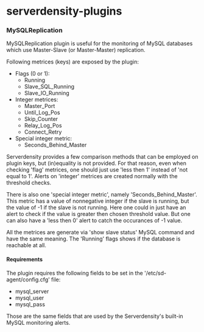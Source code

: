# serverdensity-plugins

### MySQLReplication
MySQLReplication plugin is useful for the monitoring of MySQL databases which
use Master-Slave (or Master-Master) replication.

Following metrices (keys) are exposed by the plugin:
* Flags (0 or 1):
    + Running
    + Slave_SQL_Running
    + Slave_IO_Running
* Integer metrices:
    + Master_Port
    + Until_Log_Pos
    + Skip_Counter
    + Relay_Log_Pos
    + Connect_Retry
* Special integer metric:
    + Seconds_Behind_Master

Serverdensity provides a few comparison methods that can be employed on plugin
keys, but (in)equality is not provided. For that reason, even when checking
'flag' metrices, one should just use 'less then 1' instead of 'not equal to 1'.
Alerts on 'integer' metrices are created normally with the threshold checks.

There is also one 'special integer metric', namely 'Seconds_Behind_Master'.
This metric has a value of nonnegative integer if the slave is running, but the
value of -1 if the slave is not running. Here one could in just have an alert
to check if the value is greater then chosen threshold value. But one can also
have a 'less then 0' alert to catch the occurances of -1 value.

All the metrices are generate via 'show slave status' MySQL command and have
the same meaning. The 'Running' flags shows if the database is reachable at
all.

#### Requirements
The plugin requires the following fields to be set in the
'/etc/sd-agent/config.cfg' file:
* mysql_server
* mysql_user
* mysql_pass

Those are the same fields that are used by the Serverdensity's built-in MySQL
monitoring alerts.
